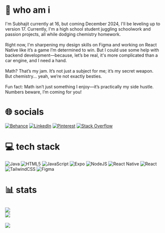# 💫 who am i
I'm Subhajit currently at 16, but coming December 2024, I'll be leveling up to version 17. Currently, I'm a high school student juggling schoolwork and passion projects, all while dodging chemistry homework.<br><br>Right now, I'm sharpening my design skills on Figma and working on React Native like it’s a game I’m determined to win. But I could use some help with backend development—because, let’s be real, it's more complicated than a car engine, and I need a hand.<br><br>Math? That’s my jam. It’s not just a subject for me; it’s my secret weapon. But chemistry... yeah, we’re not exactly besties.<br><br>Fun fact: Math isn’t just something I enjoy—it’s practically my side hustle. Numbers beware, I’m coming for you!


# 🌐 socials
[![Behance](https://img.shields.io/badge/Behance-1769ff?logo=behance&logoColor=white)](https://www.behance.net/subhajitroy29) 
[![LinkedIn](https://img.shields.io/badge/LinkedIn-%230077B5.svg?logo=linkedin&logoColor=white)](https://www.linkedin.com/in/subhajit-roy-2765b72bb/) 
[![Pinterest](https://img.shields.io/badge/Pinterest-%23E60023.svg?logo=Pinterest&logoColor=white)](https://in.pinterest.com/subhajitr0y/) 
[![Stack Overflow](https://img.shields.io/badge/-Stackoverflow-FE7A16?logo=stack-overflow&logoColor=white)](https://stackoverflow.com/users/23371059/subhajit-roy) 

# 💻 tech stack
![Java](https://img.shields.io/badge/java-%23ED8B00.svg?style=for-the-badge&logo=openjdk&logoColor=white) 
![HTML5](https://img.shields.io/badge/html5-%23E34F26.svg?style=for-the-badge&logo=html5&logoColor=white) 
![JavaScript](https://img.shields.io/badge/javascript-%23323330.svg?style=for-the-badge&logo=javascript&logoColor=%23F7DF1E) 
![Expo](https://img.shields.io/badge/expo-1C1E24?style=for-the-badge&logo=expo&logoColor=#D04A37) 
![NodeJS](https://img.shields.io/badge/node.js-6DA55F?style=for-the-badge&logo=node.js&logoColor=white) 
![React Native](https://img.shields.io/badge/react_native-%2320232a.svg?style=for-the-badge&logo=react&logoColor=%2361DAFB) 
![React](https://img.shields.io/badge/react-%2320232a.svg?style=for-the-badge&logo=react&logoColor=%2361DAFB) 
![TailwindCSS](https://img.shields.io/badge/tailwindcss-%2338B2AC.svg?style=for-the-badge&logo=tailwind-css&logoColor=white) 
![Figma](https://img.shields.io/badge/figma-%23F24E1E.svg?style=for-the-badge&logo=figma&logoColor=white)

# 📊 stats
![](https://github-readme-stats.vercel.app/api?username=SubhajitR0y&theme=discord_old_blurple&hide_border=true&include_all_commits=false&count_private=false)<br/>
![](https://github-readme-streak-stats.herokuapp.com/?user=SubhajitR0y&theme=discord_old_blurple&hide_border=true)<br/>
---
[![](https://visitcount.itsvg.in/api?id=SubhajitR0y&label=Profile%20Views&pretty=false)](https://visitcount.itsvg.in)

